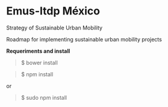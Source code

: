 # Emus-Itdp México
Strategy of Sustainable Urban Mobility

Roadmap for implementing sustainable urban mobility projects

**Requeriments and install**
> $ bower install

> $ npm install

or 

> $ sudo npm install

